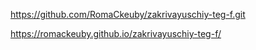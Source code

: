 https://github.com/RomaCkeuby/zakrivayuschiy-teg-f.git

https://romackeuby.github.io/zakrivayuschiy-teg-f/